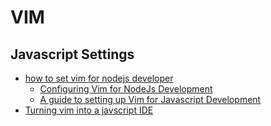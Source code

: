 # VIM

## Javascript Settings
* [how to set vim for nodejs developer](https://www.google.com/search?q=how+to+setting+vim+for+nodejs+developer&oq=how+to+setting+vim+for+nodejs+developer&aqs=chrome..69i57.5175j0j9&sourceid=chrome&ie=UTF-8)
  - [Configuring Vim for NodeJs Development](https://theselfhostingblog.com/posts/configuring-vim-for-node-js-development/)
  - [A guide to setting up Vim for Javascript Development](https://freshman.tech/vim-javascript/)
* [Turning vim into a javscript IDE](https://maxim-danilov.github.io/vim-to-js-ide/)

